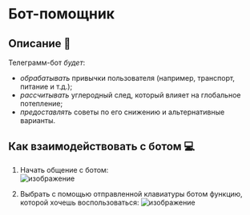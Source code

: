 # Бот-помощник

## Описание 🌵
Телеграмм-бот *будет*:
* *обрабатывать* привычки пользователя (например, транспорт, питание и т.д.);
* *рассчитывать* углеродный след, который влияет на глобальное потепление;
* *предоставлять* советы по его снижению и альтернативные варианты.
## Как взаимодействовать с ботом 💻
1) Начать общение с ботом:                                                                                                 
![изображение](https://github.com/user-attachments/assets/39b54fe3-e6ca-4b16-bf8b-36e2d162a692)

3) Выбрать с помощью отправленной клавиатуры ботом функцию, которой хочешь воспользоваться:
![изображение](https://github.com/user-attachments/assets/02d40bdb-bda5-4db7-83ef-b1bdbee879ee)



